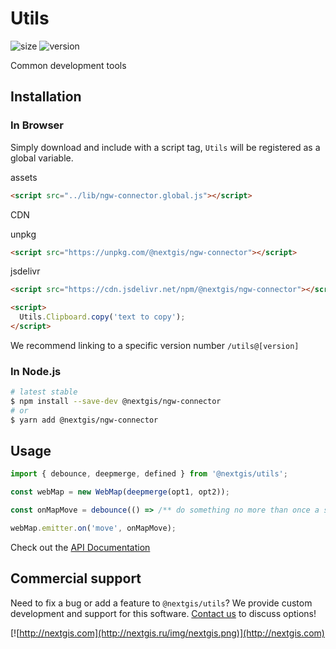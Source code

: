 # Utils

![size](https://img.shields.io/bundlephobia/minzip/@nextgis/utils) ![version](https://img.shields.io/npm/v/@nextgis/utils)

Common development tools

## Installation

### In Browser

Simply download and include with a script tag, `Utils` will be registered as a global variable.

assets

```html
<script src="../lib/ngw-connector.global.js"></script>
```

CDN

unpkg

```html
<script src="https://unpkg.com/@nextgis/ngw-connector"></script>
```

jsdelivr

```html
<script src="https://cdn.jsdelivr.net/npm/@nextgis/ngw-connector"></script>
```

```html
<script>
  Utils.Clipboard.copy('text to copy');
</script>
```

We recommend linking to a specific version number `/utils@[version]`

### In Node.js

```bash
# latest stable
$ npm install --save-dev @nextgis/ngw-connector
# or
$ yarn add @nextgis/ngw-connector
```

## Usage

```javascript
import { debounce, deepmerge, defined } from '@nextgis/utils';

const webMap = new WebMap(deepmerge(opt1, opt2));

const onMapMove = debounce(() => /** do something no more than once a second */, 1000);

webMap.emitter.on('move', onMapMove);

```

Check out the [API Documentation](../../markdown/utils.md)

## Commercial support

Need to fix a bug or add a feature to `@nextgis/utils`? We provide custom development and support for this software. [Contact us](http://nextgis.com/contact/) to discuss options!

[![http://nextgis.com](http://nextgis.ru/img/nextgis.png)](http://nextgis.com)

